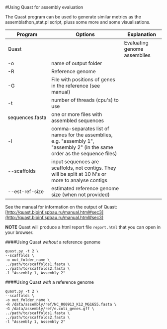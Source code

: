 #Using Quast for assembly evaluation

The Quast program can be used to generate similar metrics as the assemblathon_stat.pl script, pluss some more and some visualisations.

Program|Options|Explanation
-------|-------|-------------
Quast||Evaluating genome assemblies
|-o|name of output folder
|-R|Reference genome
|-G|File with positions of genes in the reference (see manual)
|-t|number of threads (cpu's) to use
|sequences.fasta|one or more files with assembled sequences
|-l| comma-separates list of names for the assemblies, e.g. "assembly 1", "assembly 2" (in the same order as the sequence files)
|--scaffolds|input sequences are scaffolds, not contigs. They will be split at 10 N's or more to analyse contigs
|--est-ref-size| estimated reference genome size (when not provided)

See the manual for information on the output of Quast:
[http://quast.bioinf.spbau.ru/manual.html#sec3](http://quast.bioinf.spbau.ru/manual.html#sec3)

**NOTE** Quast will produce a html report file `report.html` that you can open in your browser.

####Using Quast *without* a reference genome

```
quast.py -t 2 \
--scaffolds \
-o out_folder_name \
../path/to/scaffolds1.fasta \
../path/to/scaffolds2.fasta \
-l "Assembly 1, Assembly 2"
```

####Using Quast *with* a reference genome

```
quast.py -t 2 \
--scaffolds \
-o out_folder_name \
-R /data/assembly/ref/NC_000913_K12_MG1655.fasta \
-G /data/assembly/ref/e.coli_genes.gff \
../path/to/scaffolds1.fasta \
../path/to/scaffolds2.fasta \
-l "Assembly 1, Assembly 2"
```